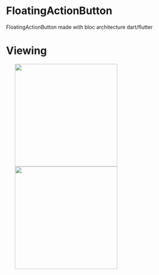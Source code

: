 # FloatingActionButton
FloatingActionButton made with bloc architecture dart/flutter
# Viewing
<ul>
<img src="https://user-images.githubusercontent.com/69945589/114279597-52792480-99ea-11eb-9f07-6642c006d1c9.gif" width="280"/>
<img src="https://user-images.githubusercontent.com/69945589/114279597-52792480-99ea-11eb-9f07-6642c006d1c9.gif" width="280"/>
 
  
</ul>


